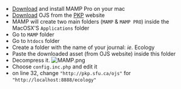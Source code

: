 * [Download](https://www.mamp.info/en/mamp-pro/?m=1549969765&) and install MAMP Pro on your mac
* [Download](https://pkp.sfu.ca/ojs/ojs_download/) OJS from the [PKP](https://pkp.sfu.ca/ojs/) website
* MAMP will create two main folders (`MAMP` & `MAMP PRO`) inside the MacOSX'S `Applications` folder
* Go to `MAMP` folder
* Go to `htdocs` folder
* Create a folder with the name of your journal: _ie._ Ecology
* Paste the downloaded asset (from OJS website) inside this folder
* Decompress it. 
![MAMP.png](https://bitbucket.org/repo/nk7jA86/images/4070281297-mamp.png)
* Choose `config.inc.php` and edit it
* on line 32, change `"http://pkp.sfu.ca/ojs"` for `"http://localhost:8888/ecology"`
